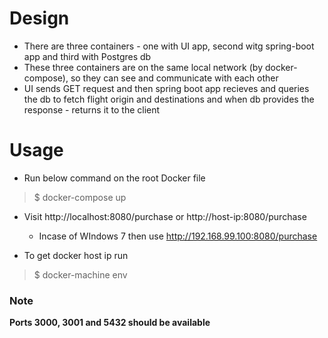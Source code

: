 # Design 

* There are three containers - one with UI app, second witg spring-boot app and third with Postgres db
* These three containers are on the same local network (by docker-compose), so they can see and communicate with each other
* UI sends GET request and then spring boot app recieves and queries the db to fetch flight origin and destinations and when db provides the response - returns it to the client

# Usage

* Run below command on the root Docker file
> $ docker-compose up 

* Visit http://localhost:8080/purchase or http://host-ip:8080/purchase
  * Incase of WIndows 7 then use http://192.168.99.100:8080/purchase

* To get docker host ip run
> $ docker-machine env

### Note
**Ports 3000, 3001 and 5432 should be available**
